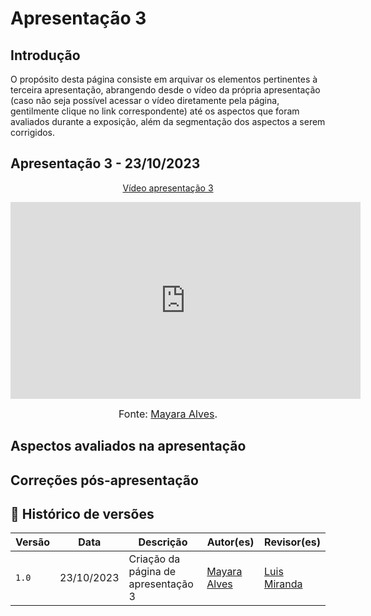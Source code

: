 # Apresentação 3

## Introdução

O propósito desta página consiste em arquivar os elementos pertinentes à terceira apresentação, abrangendo desde o vídeo da própria apresentação (caso não seja possível acessar o vídeo diretamente pela página, gentilmente clique no link correspondente) até os aspectos que foram avaliados durante a exposição, além da segmentação dos aspectos a serem corrigidos.

## Apresentação 3 - 23/10/2023

<p style="text-align: center"><a href="https://youtu.be/dz-av970OOI" target="blanket">Vídeo apresentação 3</a></p>

<p style="text-align: center"><iframe width="560" height="315" src="https://youtu.be/dz-av970OOI" title="YouTube video player" frameborder="0" allow="accelerometer; autoplay; clipboard-write; encrypted-media; gyroscope; picture-in-picture; web-share" allowfullscreen></iframe></p>

<font size="3"><p style="text-align: center">Fonte: [Mayara Alves](https://github/Mayara-tech).</p></font>

## Aspectos avaliados na apresentação

## Correções pós-apresentação

## 📑 Histórico de versões 

Versão  |   Data   | Descrição | Autor(es) | Revisor(es)
--------- | ------ | ------ | ---------- | ----------
`1.0` | 23/10/2023| Criação da página de apresentação 3 | [Mayara Alves](https://github.com/Mayara-tech) |[Luis Miranda](https://github.com/LuisMiranda10) |

